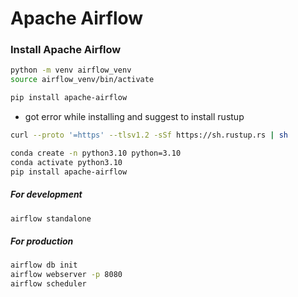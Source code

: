 # Apache Airflow

### Install Apache Airflow

```bash
python -m venv airflow_venv
source airflow_venv/bin/activate

pip install apache-airflow
```

- got error while installing and suggest to install rustup

```bash
curl --proto '=https' --tlsv1.2 -sSf https://sh.rustup.rs | sh
```

```bash
conda create -n python3.10 python=3.10
conda activate python3.10
pip install apache-airflow
```

##### For development

```bash
airflow standalone
```

##### For production

```bash
airflow db init
airflow webserver -p 8080
airflow scheduler
```
